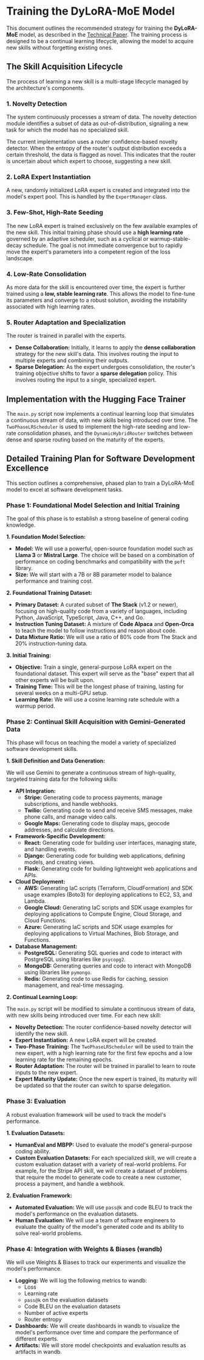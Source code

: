 # Training the DyLoRA-MoE Model

This document outlines the recommended strategy for training the **DyLoRA-MoE** model, as described in the [Technical Paper](DyLoRA%20-%20Technical%20Paper.md). The training process is designed to be a continual learning lifecycle, allowing the model to acquire new skills without forgetting existing ones.

## The Skill Acquisition Lifecycle

The process of learning a new skill is a multi-stage lifecycle managed by the architecture's components.

### 1. Novelty Detection

The system continuously processes a stream of data. The novelty detection module identifies a subset of data as out-of-distribution, signaling a new task for which the model has no specialized skill.

The current implementation uses a router confidence-based novelty detector. When the entropy of the router's output distribution exceeds a certain threshold, the data is flagged as novel. This indicates that the router is uncertain about which expert to choose, suggesting a new skill.

### 2. LoRA Expert Instantiation

A new, randomly initialized LoRA expert is created and integrated into the model's expert pool. This is handled by the `ExpertManager` class.

### 3. Few-Shot, High-Rate Seeding

The new LoRA expert is trained exclusively on the few available examples of the new skill. This initial training phase should use a **high learning rate** governed by an adaptive scheduler, such as a cyclical or warmup-stable-decay schedule. The goal is not immediate convergence but to rapidly move the expert's parameters into a competent region of the loss landscape.

### 4. Low-Rate Consolidation

As more data for the skill is encountered over time, the expert is further trained using a **low, stable learning rate**. This allows the model to fine-tune its parameters and converge to a robust solution, avoiding the instability associated with high learning rates.

### 5. Router Adaptation and Specialization

The router is trained in parallel with the experts.

-   **Dense Collaboration:** Initially, it learns to apply the **dense collaboration** strategy for the new skill's data. This involves routing the input to multiple experts and combining their outputs.
-   **Sparse Delegation:** As the expert undergoes consolidation, the router's training objective shifts to favor a **sparse delegation** policy. This involves routing the input to a single, specialized expert.

## Implementation with the Hugging Face Trainer

The `main.py` script now implements a continual learning loop that simulates a continuous stream of data, with new skills being introduced over time. The `TwoPhaseLRScheduler` is used to implement the high-rate seeding and low-rate consolidation phases, and the `DynamicHybridRouter` switches between dense and sparse routing based on the maturity of the experts.

## Detailed Training Plan for Software Development Excellence

This section outlines a comprehensive, phased plan to train a DyLoRA-MoE model to excel at software development tasks.

### Phase 1: Foundational Model Selection and Initial Training

The goal of this phase is to establish a strong baseline of general coding knowledge.

**1. Foundation Model Selection:**

*   **Model:** We will use a powerful, open-source foundation model such as **Llama 3** or **Mistral Large**. The choice will be based on a combination of performance on coding benchmarks and compatibility with the `peft` library.
*   **Size:** We will start with a 7B or 8B parameter model to balance performance and training cost.

**2. Foundational Training Dataset:**

*   **Primary Dataset:** A curated subset of **The Stack** (v1.2 or newer), focusing on high-quality code from a variety of languages, including Python, JavaScript, TypeScript, Java, C++, and Go.
*   **Instruction Tuning Dataset:** A mixture of **Code Alpaca** and **Open-Orca** to teach the model to follow instructions and reason about code.
*   **Data Mixture Ratio:** We will use a ratio of 80% code from The Stack and 20% instruction-tuning data.

**3. Initial Training:**

*   **Objective:** Train a single, general-purpose LoRA expert on the foundational dataset. This expert will serve as the "base" expert that all other experts will be built upon.
*   **Training Time:** This will be the longest phase of training, lasting for several weeks on a multi-GPU setup.
*   **Learning Rate:** We will use a cosine learning rate schedule with a warmup period.

### Phase 2: Continual Skill Acquisition with Gemini-Generated Data

This phase will focus on teaching the model a variety of specialized software development skills.

**1. Skill Definition and Data Generation:**

We will use Gemini to generate a continuous stream of high-quality, targeted training data for the following skills:

*   **API Integration:**
    *   **Stripe:** Generating code to process payments, manage subscriptions, and handle webhooks.
    *   **Twilio:** Generating code to send and receive SMS messages, make phone calls, and manage video calls.
    *   **Google Maps:** Generating code to display maps, geocode addresses, and calculate directions.
*   **Framework-Specific Development:**
    *   **React:** Generating code for building user interfaces, managing state, and handling events.
    *   **Django:** Generating code for building web applications, defining models, and creating views.
    *   **Flask:** Generating code for building lightweight web applications and APIs.
*   **Cloud Deployment:**
    *   **AWS:** Generating IaC scripts (Terraform, CloudFormation) and SDK usage examples (Boto3) for deploying applications to EC2, S3, and Lambda.
    *   **Google Cloud:** Generating IaC scripts and SDK usage examples for deploying applications to Compute Engine, Cloud Storage, and Cloud Functions.
    *   **Azure:** Generating IaC scripts and SDK usage examples for deploying applications to Virtual Machines, Blob Storage, and Functions.
*   **Database Management:**
    *   **PostgreSQL:** Generating SQL queries and code to interact with PostgreSQL using libraries like `psycopg2`.
    *   **MongoDB:** Generating queries and code to interact with MongoDB using libraries like `pymongo`.
    *   **Redis:** Generating code to use Redis for caching, session management, and real-time messaging.

**2. Continual Learning Loop:**

The `main.py` script will be modified to simulate a continuous stream of data, with new skills being introduced over time. For each new skill:

*   **Novelty Detection:** The router confidence-based novelty detector will identify the new skill.
*   **Expert Instantiation:** A new LoRA expert will be created.
*   **Two-Phase Training:** The `TwoPhaseLRScheduler` will be used to train the new expert, with a high learning rate for the first few epochs and a low learning rate for the remaining epochs.
*   **Router Adaptation:** The router will be trained in parallel to learn to route inputs to the new expert.
*   **Expert Maturity Update:** Once the new expert is trained, its maturity will be updated so that the router can switch to sparse delegation.

### Phase 3: Evaluation

A robust evaluation framework will be used to track the model's performance.

**1. Evaluation Datasets:**

*   **HumanEval and MBPP:** Used to evaluate the model's general-purpose coding ability.
*   **Custom Evaluation Datasets:** For each specialized skill, we will create a custom evaluation dataset with a variety of real-world problems. For example, for the Stripe API skill, we will create a dataset of problems that require the model to generate code to create a new customer, process a payment, and handle a webhook.

**2. Evaluation Framework:**

*   **Automated Evaluation:** We will use `pass@k` and code BLEU to track the model's performance on the evaluation datasets.
*   **Human Evaluation:** We will use a team of software engineers to evaluate the quality of the model's generated code and its ability to solve real-world problems.

### Phase 4: Integration with Weights & Biases (wandb)

We will use Weights & Biases to track our experiments and visualize the model's performance.

*   **Logging:** We will log the following metrics to wandb:
    *   Loss
    *   Learning rate
    *   `pass@k` on the evaluation datasets
    *   Code BLEU on the evaluation datasets
    *   Number of active experts
    *   Router entropy
*   **Dashboards:** We will create dashboards in wandb to visualize the model's performance over time and compare the performance of different experts.
*   **Artifacts:** We will store model checkpoints and evaluation results as artifacts in wandb.

